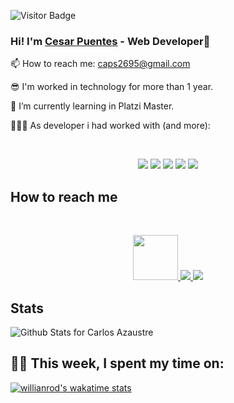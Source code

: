 ![Visitor Badge](https://visitor-badge.laobi.icu/badge?page_id=cesarp04.cesarp04)

### Hi! I'm [Cesar Puentes](https://www.linkedin.com/in/cesarp04/) - Web Developer👋

📫 How to reach me: caps2695@gmail.com
  
😎 I'm worked in technology for more than 1 year.
 
🌱 I’m currently learning in Platzi Master.
 
👨🏽‍💻 As developer i had worked with (and more):

<br>
<p align='center'>
  <img src="https://img.shields.io/badge/Node.js-43853D?style=for-the-badge&logo=node.js&logoColor=white" />
  <img src="https://img.shields.io/badge/JavaScript-F7DF1E?style=for-the-badge&logo=javascript&logoColor=black" />
  <img src="https://img.shields.io/badge/React-20232A?style=for-the-badge&logo=react&logoColor=61DAFB" />
  <img src="https://img.shields.io/badge/MongoDB-4EA94B?style=for-the-badge&logo=mongodb&logoColor=white" />
  <img src="https://img.shields.io/badge/PostgreSQL-316192?style=for-the-badge&logo=postgresql&logoColor=white" />
</p>

## How to reach me

<br>
<p align='center'>
    <a href="https://platzi.com/p/cesarp04/">
        <img width="72" src="https://upload.wikimedia.org/wikipedia/commons/3/32/Platzi.jpg" />
    </a>
    <a href="https://www.linkedin.com/in/cesarp04/">
        <img src="https://img.shields.io/badge/LinkedIn-0077B5?style=for-the-badge&logo=linkedin&logoColor=white" />
    </a>
    <a href="https://twitter.com/cesarp04">
        <img src="https://img.shields.io/badge/Twitter-1DA1F2?style=for-the-badge&logo=twitter&logoColor=white" />
    </a>
</p>  

## Stats 

![Github Stats for Carlos Azaustre](https://github-readme-stats.vercel.app/api?username=cesarp04&count_private=true&show_icons=true&theme=dark)

## 👨‍💻 This week, I spent my time on:

[![willianrod's wakatime stats](https://github-readme-stats.vercel.app/api/wakatime?username=cesarp04&theme=dark&v=2)](https://github.com/anuraghazra/github-readme-stats)


<!---
https://img.shields.io/badge/Go-00ADD8?style=for-the-badge&logo=go&logoColor=white   golang
<img src="https://img.shields.io/badge/TypeScript-007ACC?style=for-the-badge&logo=typescript&logoColor=white" />  typescript
https://img.shields.io/badge/React_Native-20232A?style=for-the-badge&logo=react&logoColor=61DAFB   react native
<img alt="Git" src="https://img.shields.io/badge/git%20-%23F05033.svg?&style=for-the-badge&logo=git&logoColor=white"/>
<img alt="Redux" src="https://img.shields.io/badge/redux%20-%23593d88.svg?&style=for-the-badge&logo=redux&logoColor=white"/>
<img alt="Next JS" src="https://img.shields.io/badge/next%20js%20-%23000000.svg?&style=for-the-badge&logo=next.js&logoColor=white"/>

## Recent projects  poner encima de las estadisticas

- <a href="https://github.com/AbejaCruz/people-new-backend">Wiki Celebrities</a> contributed as backend developer using Node Js and GraphQl

- <a href="https://github.com/AbejaCruz/the-market-place">Market Place</a> contributed as backend developer using Node Js 

estadisticas de los lenguajes

[![Top Langs](https://github-readme-stats.vercel.app/api/top-langs/?username=cesarp04&layout=compact&hide_border=true&title_color=B6e443&icon_color=46c7e7&bg_color=0B0B2A&text_color=C2C1CE)](https://github.com/anuraghazra/github-readme-stats)

![Github Stats for Carlos Azaustre](https://github-readme-stats.vercel.app/api?username=cesarp04&count_private=true&show_icons=true&hide_border=true&title_color=B6e443&icon_color=46c7e7&bg_color=0B0B2A&text_color=C2C1CE)

<!--
**cesarp04/cesarp04** is a ✨ _special_ ✨ repository because its `README.md` (this file) appears on your GitHub profile.

Here are some ideas to get you started:

- 🔭 I’m currently working on ...
- 🌱 I’m currently learning ...
- 👯 I’m looking to collaborate on ...
- 🤔 I’m looking for help with ...
- 💬 Ask me about ...
- 📫 How to reach me: ...
- 😄 Pronouns: ...
- ⚡ Fun fact: ...
-->
